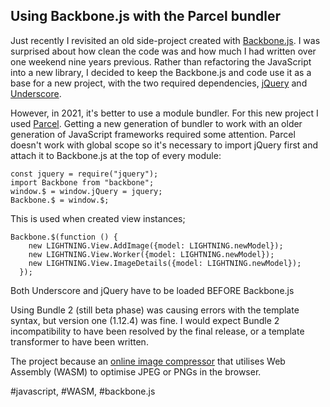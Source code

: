## Using Backbone.js with the Parcel bundler

Just recently I revisited an old side-project created with [Backbone.js](https://backbonejs.org/). I was surprised about how clean the code was and how much I had written over one weekend nine years previous. Rather than refactoring the JavaScript into a new library, I decided to keep the Backbone.js and code use it as a base for a new project, with the two required dependencies,  [jQuery](https://jquery.com/) and  [Underscore](https://underscorejs.org/).

However, in 2021, it's better to use a module bundler. For this new project I used [Parcel](https://github.com/parcel-bundler/parcel). Getting a new generation of bundler to work with an older generation of JavaScript frameworks required some attention. Parcel doesn't work with global scope so it's necessary to import jQuery first and attach it to Backbone.js at the top of every module:


```
const jquery = require("jquery");
import Backbone from "backbone";
window.$ = window.jQuery = jquery;
Backbone.$ = window.$;
``` 

This is used when created view instances;

```
Backbone.$(function () {
    new LIGHTNING.View.AddImage({model: LIGHTNING.newModel});
    new LIGHTNING.View.Worker({model: LIGHTNING.newModel});
    new LIGHTNING.View.ImageDetails({model: LIGHTNING.newModel});
  });
``` 

Both Underscore and jQuery have to be loaded BEFORE Backbone.js

Using Bundle 2 (still beta phase) was causing errors with the template syntax, but version one (1.12.4) was fine. I would expect Bundle 2 incompatibility to have been resolved by the final release, or a template transformer to have been written.

The project because an  [online image compressor](https://pngjpeg.imagecompression.online) that utilises Web Assembly (WASM) to optimise JPEG or PNGs in the browser.

#javascript, #WASM, #backbone.js


